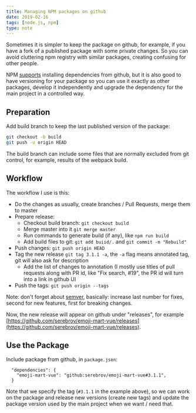 ```yaml
---
title: Managing NPM packages on github
date: 2019-02-16
tags: [node.js, npm]
type: note
---
```


Sometimes it is simpler to keep the package on github, for example, if you have a fork of a published package with some private changes.
So you can avoid cluttering npm registry with similar packages, creating confusing for other people.

NPM [supports](https://docs.npmjs.com/cli/install) installing dependencies from github, but it is also good to have versioning for your package so you can use it exactly as other packages, develop it independently and upgrade the dependency for the main project in a controlled way.

<!-- more -->

## Preparation

Add build branch to keep the last published version of the package:

```bash
git checkout -b build
git push -u origin HEAD
```

The build branch can include some files that are normally excluded from git control, for example, results of the webpack build.

## Workflow

The workflow I use is this:

- Do the changes as usually, create branches / Pull Requests, merge them to master
- Prepare release:
  - Checkout build branch: `git checkout build`
  - Merge master into it `git merge master`
  - Run commands to generate build (if any), like `npm run build`
  - Add build files to git: `git add buiid/.` and `git commit -m "Rebuild"`
- Push changes: `git push origin HEAD`
- Tag the new release `git tag 3.1.1 -a`, the `-a` flag means annotated tag, git will also ask for description
  - Add the list of changes to annotation (I mostly use titles of pull requests along with PR id, like "Fix search, #19", the PR id will turn into a link in github UI
- Push the tags: `git push origin --tags`

Note: don't forget about [semver](https://docs.npmjs.com/about-semantic-versioning), basically: increase last number for fixes, second for new features, first for breaking changes.

Now, the new release will appear on github under "releases", for example [https://github.com/serebrov/emoji-mart-vue/releases](https://github.com/serebrov/emoji-mart-vue/releases).

## Use the Package

Include package from github, in `package.json`:

```
  "dependencies": {
    "emoji-mart-vue": "github:serebrov/emoji-mart-vue#3.1.1",
  }
```

Note that we specify the tag (`#3.1.1` in the example above), so we can work on the package and release new versions (create new tags) and update the package version used by the main project when we want / need that.
